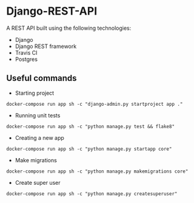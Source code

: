 # Django-REST-API
A REST API built using the following technologies:
- Django
- Django REST framework
- Travis CI
- Postgres

## Useful commands
-  Starting project
```
docker-compose run app sh -c "django-admin.py startproject app ."
```
-  Running unit tests
```
docker-compose run app sh -c "python manage.py test && flake8"
```
- Creating a new app 
```
docker-compose run app sh -c "python manage.py startapp core"
```
- Make migrations
```
docker-compose run app sh -c "python manage.py makemigrations core"
```
- Create super user
```
docker-compose run app sh -c "python manage.py createsuperuser"
```